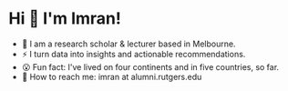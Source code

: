 # Hi 👋 I'm Imran!

- 💼  I am a research scholar & lecturer based in Melbourne.
- ⚡  I turn data into insights and actionable recommendations.
- 😮  Fun fact: I've lived on four continents and in five countries, so far.
- 📧  How to reach me: imran at alumni.rutgers.edu
<!--
**imranture/imranture** is a ✨ _special_ ✨ repository because its `README.md` (this file) appears on your GitHub profile.

Here are some ideas to get you started:

- 🔭 I’m currently working on ...
- 🌱 I’m currently learning ...
- 👯 I’m looking to collaborate on ...
- 🤔 I’m looking for help with ...
- 💬 Ask me about ...
- 📫 How to reach me: ...
- 😄 Pronouns: ...
- ⚡ Fun fact: ...
-->
